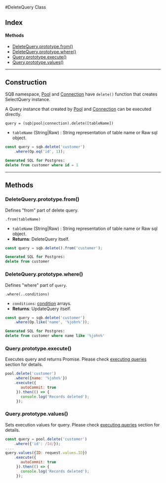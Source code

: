#DeleteQuery Class

## Index

#### Methods
- [DeleteQuery.prototype.from()](#deletequeryprototypefrom)
- [DeleteQuery.prototype.where()](#deletequeryprototypewhere)
- [Query.prototype.execute()](#queryprototypeexecute)
- [Query.prototype.values()](#queryprototypevalues)

<hr/>


## Construction

SQB namespace, [Pool](connection/Pool.md) and [Connection](connection/Connection.md) have `delete()` function that creates SelectQuery instance.

A Query instance that created by [Pool](connection/Pool.md) and [Connection](connection/Connection.md) can be executed directly.

`query = (sqb|pool|connection).delete([tableName])`


- `tableName` (String|Raw) : String representation of table name or Raw sql object.

```js
const query = sqb.delete('customer')
    .where(Op.eq('id', 1));
```
```sql
Generated SQL for Postgres:
delete from customer where id = 1
```

<hr/>

## Methods

### DeleteQuery.prototype.from() 
Defines "from" part of delete query.

`.from(tableName)`

- `tableName` (String|Raw) : String representation of table name or Raw sql object.
- **Returns**: DeleteQuery itself.


```js
const query = sqb.delete().from('customer');
```
```sql
Generated SQL for Postgres:
delete from customer
```


### DeleteQuery.prototype.where() 
Defines "where" part of `query`.

`.where(..conditions)`

- `conditions`: [condition](query-builder/operators.md) arrays.
- **Returns**: UpdateQuery itself.

```js
const query = sqb.delete('customer')
    .where(Op.like('name', '%john%'));
```
```sql
Generated SQL for Postgres:
delete from customer where name like '%john%'
```

### Query.prototype.execute() 
Executes query and returns Promise. Please check [executing queries](connection/executing-queries.md) section for details.

```js
pool.delete('customer')
    .where({name: '%john%'})
    .execute({
       autoCommit: true
     }).then(() => {
       console.log('Records deleted');
     });
```

### Query.prototype.values() 
Sets execution values for query. Please check [executing queries](connection/executing-queries.md) section for details.

```js
const query = pool.delete('customer')
    .where({'id': /Id/});
....    
query.values({ID: request.values.ID})    
    .execute({
       autoCommit: true
     }).then(() => {
       console.log('Records deleted');
     });
```
